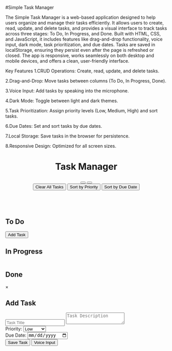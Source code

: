 #Simple Task Manager

The Simple Task Manager is a web-based application designed to help users organize and manage their tasks efficiently.
It allows users to create, read, update, and delete tasks,
and provides a visual interface to track tasks across three stages: To Do, In Progress, and Done.
Built with HTML, CSS, and JavaScript,
it includes features like drag-and-drop functionality, voice input, dark mode, task prioritization, and due dates. 
Tasks are saved in localStorage, ensuring they persist even after the page is refreshed or closed.
The app is responsive, works seamlessly on both desktop and mobile devices, and offers a clean, user-friendly interface.

Key Features
1.CRUD Operations: Create, read, update, and delete tasks.

2.Drag-and-Drop: Move tasks between columns (To Do, In Progress, Done).

3.Voice Input: Add tasks by speaking into the microphone.

4.Dark Mode: Toggle between light and dark themes.

5.Task Prioritization: Assign priority levels (Low, Medium, High) and sort tasks.

6.Due Dates: Set and sort tasks by due dates.

7.Local Storage: Save tasks in the browser for persistence.

8.Responsive Design: Optimized for all screen sizes.
<!DOCTYPE html>
<html lang="en">
<head>
  <meta charset="UTF-8">
  <meta name="viewport" content="width=device-width, initial-scale=1.0">
  <title>Simple Task Manager Task Manager</title>
  <link rel="stylesheet" href="styles.css">
  <link rel="stylesheet" href="https://cdnjs.cloudflare.com/ajax/libs/font-awesome/6.0.0/css/all.min.css">
</head>
<body>
  <header>
    <h1> Task Manager</h1>
    <nav>
      <button id="theme-toggle"><i class="fas fa-moon"></i></button>
      <button id="menu-toggle"><i class="fas fa-bars"></i></button>
      <div id="menu" class="menu">
        <button id="clear-tasks"><i class="fas fa-trash"></i> Clear All Tasks</button>
        <button id="sort-by-priority"><i class="fas fa-sort-amount-up"></i> Sort by Priority</button>
        <button id="sort-by-date"><i class="fas fa-calendar-alt"></i> Sort by Due Date</button>
      </div>
    </nav>
  </header>

  <div class="task-manager">
    <div class="column" id="todo">
      <h2><i class="fas fa-list"></i> To Do</h2>
      <div class="tasks" id="todo-tasks"></div>
      <button id="add-task"><i class="fas fa-plus"></i> Add Task</button>
    </div>
    <div class="column" id="in-progress">
      <h2><i class="fas fa-spinner"></i> In Progress</h2>
      <div class="tasks" id="in-progress-tasks"></div>
    </div>
    <div class="column" id="done">
      <h2><i class="fas fa-check-circle"></i> Done</h2>
      <div class="tasks" id="done-tasks"></div>
    </div>
  </div>

  <!-- Add Task Modal -->
  <div id="task-modal" class="modal">
    <div class="modal-content">
      <span class="close">&times;</span>
      <h2><i class="fas fa-tasks"></i> Add Task</h2>
      <input type="text" id="task-title" placeholder="Task Title">
      <textarea id="task-description" placeholder="Task Description"></textarea>
      <div class="form-group">
        <label for="task-priority"><i class="fas fa-exclamation-circle"></i> Priority:</label>
        <select id="task-priority">
          <option value="low">Low</option>
          <option value="medium">Medium</option>
          <option value="high">High</option>
        </select>
      </div>
      <div class="form-group">
        <label for="task-due-date"><i class="fas fa-calendar"></i> Due Date:</label>
        <input type="date" id="task-due-date">
      </div>
      <div class="form-group">
        <button id="save-task"><i class="fas fa-save"></i> Save Task</button>
        <button id="voice-input"><i class="fas fa-microphone"></i> Voice Input</button>
      </div>
    </div>
  </div>

  <script src="script.js"></script>
</body>
</html>
